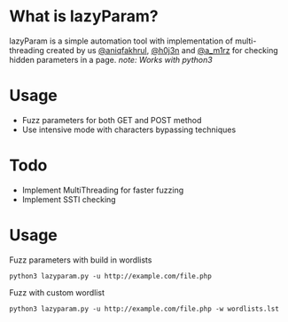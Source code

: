 # What is lazyParam?
lazyParam is a simple automation tool with implementation of multi-threading created by us [@aniqfakhrul](https://twitter.com/aniqfakhrul), [@h0j3n](https://twitter.com/h0j3n) and [@a_m1rz](https://twitter.com/a_m1rz) for checking hidden parameters in a page. _note: Works with python3_

# Usage

* Fuzz parameters for both GET and POST method
* Use intensive mode with characters bypassing techniques

# Todo 

* Implement MultiThreading for faster fuzzing
* Implement SSTI checking

# Usage

Fuzz parameters with build in wordlists
```
python3 lazyparam.py -u http://example.com/file.php
```

Fuzz with custom wordlist
```
python3 lazyparam.py -u http://example.com/file.php -w wordlists.lst
```
